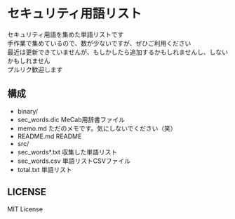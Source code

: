 # セキュリティ用語リスト
セキュリティ用語を集めた単語リストです  
手作業で集めているので、数が少ないですが、ぜひご利用ください  
最近は更新できていませんが、もしかしたら追加するかもしれませんし、しないかもしれません  
プルリク歓迎します  

## 構成
- binary/
 - sec_words.dic  MeCab用辞書ファイル
- memo.md  ただのメモです。気にしないでください（笑）
- README.md  README
- src/
 - sec_words*.txt  収集した単語リスト
 - sec_words.csv  単語リストCSVファイル
 - total.txt  単語リスト

## LICENSE
MIT License
